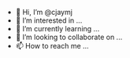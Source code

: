 - 👋 Hi, I’m @cjaymj
- 👀 I’m interested in ...
- 🌱 I’m currently learning ...
- 💞️ I’m looking to collaborate on ...
- 📫 How to reach me ...

<!---
cjaymj/cjaymj is a ✨ special ✨ repository because its `README.md` (this file) appears on your GitHub profile.
You can click the Preview link to take a look at your changes.
--->
